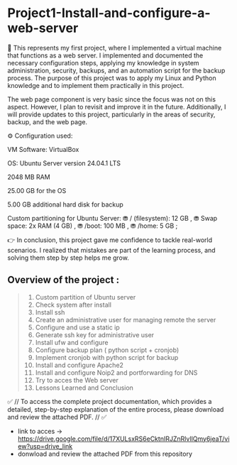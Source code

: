 # Project1-Install-and-configure-a-web-server

🚀 This represents my first project, where I implemented a virtual machine that functions as a web server.
I implemented and documented the necessary configuration steps, applying my knowledge in system administration, security, backups, and an automation script for the backup process.
The purpose of this project was to apply my Linux and Python knowledge and to implement them practically in this project.

The web page component is very basic since the focus was not on this aspect. However, I plan to revisit and improve it in the future.
Additionally, I will provide updates to this project, particularly in the areas of security, backup, and the web page.

⚙️ Configuration used:

VM Software: VirtualBox

OS: Ubuntu Server version 24.04.1 LTS

2048 MB RAM

25.00 GB for the OS

5.00 GB additional hard disk for backup

Custom partitioning for Ubuntu Server:
⛃ / (filesystem): 12 GB ,
⛃ Swap space: 2x RAM (4 GB) ,
⛃ /boot: 100 MB ,
⛃ /home: 5 GB ;

👉 In conclusion, this project gave me confidence to tackle real-world scenarios. I realized that mistakes are part of the learning process, and solving them step by step helps me grow.

## Overview of the project :
> 1. Custom partition of Ubuntu server
> 2. Check system after install
> 3. Install ssh
> 4. Create an administrative user for managing remote the server
> 5. Configure and use a static ip
> 6. Generate ssh key for administrative user
> 7. Install ufw and configure
> 8. Configure backup plan ( python script + cronjob)
> 9. Implement cronjob with python script for backup
> 10. Install and configure Apache2
> 11. Install and configure Noip2 and portforwarding for DNS
> 12. Try to acces the Web server
> 13. Lessons Learned and Conclusion

✅ // To access the complete project documentation, which provides a detailed, step-by-step explanation of the entire process, please download and review the attached PDF. // ✅
- link to acces -> https://drive.google.com/file/d/17XULsxRS6eCktnIRJZnRlvIlQmy6jeaT/view?usp=drive_link
- donwload and review the attached PDF from this repository 
